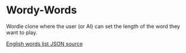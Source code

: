 # Wordy-Words
Wordle clone where the user (or AI) can set the length of the word they want to play.

[English words list JSON source](https://github.com/dwyl/english-words/)
